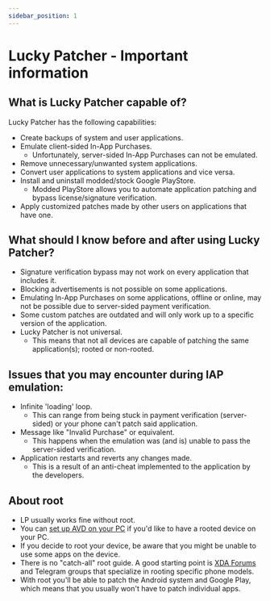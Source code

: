 ```yaml
---
sidebar_position: 1
---
```


# Lucky Patcher - Important information

## What is Lucky Patcher capable of?

Lucky Patcher has the following capabilities:

- Create backups of system and user applications.
- Emulate client-sided In-App Purchases.
  - Unfortunately, server-sided In-App Purchases can not be emulated.
- Remove unnecessary/unwanted system applications.
- Convert user applications to system applications and vice versa.
- Install and uninstall modded/stock Google PlayStore.
  - Modded PlayStore allows you to automate application patching and bypass license/signature verification.
- Apply customized patches made by other users on applications that have one.

## What should I know before and after using Lucky Patcher?

- Signature verification bypass may not work on every application that includes it.
- Blocking advertisements is not possible on some applications.
- Emulating In-App Purchases on some applications, offline or online, may not be possible due to server-sided payment verification.
- Some custom patches are outdated and will only work up to a specific version of the application.
- Lucky Patcher is not universal.
  - This means that not all devices are capable of patching the same application(s); rooted or non-rooted.

## Issues that you may encounter during IAP emulation:

- Infinite 'loading' loop.
  - This can range from being stuck in payment verification (server-sided) or your phone can't patch said application.
- Message like "Invalid Purchase" or equivalent.
  - This happens when the emulation was (and is) unable to pass the server-sided verification.
- Application restarts and reverts any changes made.
  - This is a result of an anti-cheat implemented to the application by the developers.

## About root

- LP usually works fine without root.
- You can [set up AVD on your PC](/docs/avd.md) if you'd like to have a rooted device on your PC.
- If you decide to root your device, be aware that you might be unable to use some apps on the device.
- There is no "catch-all" root guide. A good starting point is [XDA Forums](https://xdaforums.com/) and Telegram groups that specialize in rooting specific phone models.
- With root you'll be able to patch the Android system and Google Play, which means that you usually won't have to patch individual apps.
